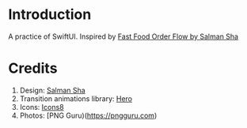 # Introduction
A practice of SwiftUI. Inspired by [Fast Food Order Flow by Salman Sha](https://dribbble.com/shots/10813423-Fast-Food-Order-Flow)

# Credits
1. Design: [Salman Sha](https://dribbble.com/shots/10813423-Fast-Food-Order-Flow)
2. Transition animations library: [Hero](https://github.com/HeroTransitions/Hero)
3. Icons: [Icons8](https://icons8.com)
4. Photos: [PNG Guru)(https://pngguru.com)

